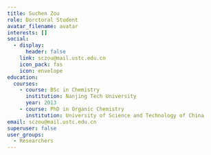 ```yaml
---
title: Suchen Zou
role: Dorctoral Student
avatar_filename: avatar
interests: []
social:
  - display:
      header: false
    link: sczou@mail.ustc.edu.cn
    icon_pack: fas
    icon: envelope
education:
  courses:
    - course: BSc in Chemistry
      institution: Nanjing Tech University
      year: 2013
    - course: PhD in Organic Chemistry
      institution: University of Science and Technology of China
email: sczou@mail.ustc.edu.cn
superuser: false
user_groups:
  - Researchers
---
```

